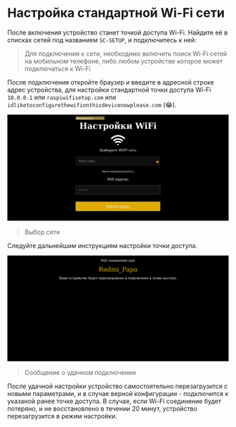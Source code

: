# Настройка стандартной Wi-Fi сети
После включения устройство станет точкой доступа Wi-Fi. Найдите её в списках сетей под названием `SC-SETUP`, и подключитесь к ней:
> Для подключения к сети, необходимо включить поиск Wi-Fi сетей на мобильном телефоне, либо любом устройстве которое
>может подключаться к Wi-Fi

После подключения откройте браузер и введите в адресной строке адрес устройства, для настройки стандартной точки доступа Wi-Fi
`10.0.0.1` или `raspiwifisetup.com` или `idliketoconfigurethewifionthisdevicenowplease.com` (:joy:).

![](../images/installWiFi.png)
> Выбор сети

Следуйте дальнейшим инструкциям
настройки точки доступа.

![](../images/waitWiFi.png)
> Сообщение о удачном подключении

После удачной настройки устройство самостоятельно перезагрузится с новыми параметрами,
и в случае верной конфигурации -
подключится к указаной ранее точке доступа. В случае, если Wi-Fi соединение будет потеряно,
и не восстановлено в течении 20 минут, устройство перезагрузится в режим настройки.

